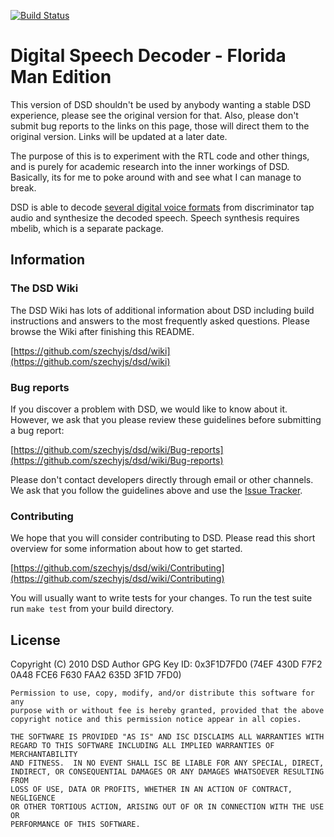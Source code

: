 [![Build Status](https://travis-ci.org/szechyjs/dsd.svg?branch=master)](https://travis-ci.org/szechyjs/dsd)

# Digital Speech Decoder - Florida Man Edition
This version of DSD shouldn't be used by anybody wanting a stable DSD experience, please see the original version for that.
Also, please don't submit bug reports to the links on this page, those will direct them to the original version. Links will be updated at a later date. 

The purpose of this is to experiment with the RTL code and other things, and is purely for academic research into the inner workings of DSD. Basically, its for me to poke around with and see what I can manage to break.

DSD is able to decode [several digital voice formats](https://github.com/szechyjs/dsd/wiki/Supported-formats) from discriminator
tap audio and synthesize  the decoded speech.  Speech
synthesis requires mbelib, which is a separate package.


## Information

### The DSD Wiki
The DSD Wiki has lots of additional information about DSD including build
instructions and answers to the most frequently asked questions.
Please browse the Wiki after finishing this README.

[https://github.com/szechyjs/dsd/wiki](https://github.com/szechyjs/dsd/wiki)

### Bug reports
If you discover a problem with DSD, we would like to know about it.
However, we ask that you please review these guidelines before submitting a
bug report:

[https://github.com/szechyjs/dsd/wiki/Bug-reports](https://github.com/szechyjs/dsd/wiki/Bug-reports)

Please don't contact developers directly through email or other channels.
We ask that you follow the guidelines above and use the
[Issue Tracker](http://github.com/szechyjs/dsd/issues).

### Contributing
We hope that you will consider contributing to DSD. Please read this short
overview for some information about how to get started.

[https://github.com/szechyjs/dsd/wiki/Contributing](https://github.com/szechyjs/dsd/wiki/Contributing)

You will usually want to write tests for your changes. To run the test suite
run `make test` from your build directory.

## License
Copyright (C) 2010 DSD Author
GPG Key ID: 0x3F1D7FD0 (74EF 430D F7F2 0A48 FCE6  F630 FAA2 635D 3F1D 7FD0)

    Permission to use, copy, modify, and/or distribute this software for any
    purpose with or without fee is hereby granted, provided that the above
    copyright notice and this permission notice appear in all copies.

    THE SOFTWARE IS PROVIDED "AS IS" AND ISC DISCLAIMS ALL WARRANTIES WITH
    REGARD TO THIS SOFTWARE INCLUDING ALL IMPLIED WARRANTIES OF MERCHANTABILITY
    AND FITNESS.  IN NO EVENT SHALL ISC BE LIABLE FOR ANY SPECIAL, DIRECT,
    INDIRECT, OR CONSEQUENTIAL DAMAGES OR ANY DAMAGES WHATSOEVER RESULTING FROM
    LOSS OF USE, DATA OR PROFITS, WHETHER IN AN ACTION OF CONTRACT, NEGLIGENCE
    OR OTHER TORTIOUS ACTION, ARISING OUT OF OR IN CONNECTION WITH THE USE OR
    PERFORMANCE OF THIS SOFTWARE.
